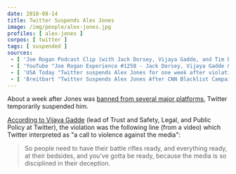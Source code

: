 ```yaml
---
date: 2018-08-14
title: Twitter Suspends Alex Jones
image: /img/people/alex-jones.jpg
profiles: [ alex-jones ]
corpos: [ twitter ]
tags: [ suspended ]
sources:
 - [ 'Joe Rogan Podcast Clip (with Jack Dorsey, Vijaya Gadde, and Tim Pool)', 'www.youtube.com/watch?v=K-6n46X__WQ' ]
 - [ 'YouTube "Joe Rogan Experience #1258 - Jack Dorsey, Vijaya Gadde & Tim Pool"', 'www.youtube.com/watch?v=DZCBRHOg3PQ' ]
 - [ 'USA Today "Twitter suspends Alex Jones for one week after violating company rules" by Charles Ventura (15 Aug 2018)', 'archive.vn/X5Nn9' ]
 - [ 'Breitbart "Twitter Suspends Alex Jones After CNN Blacklist Campaign" by Lucas Nolan (15 Aug 2018)', 'archive.vn/bW7Bw' ]
---
```


About a week after Jones was [banned from several major
platforms](/e/alex-jones-mass-banned/), Twitter temporarily suspended him.

[According to Vijaya Gadde](https://youtu.be/K-6n46X__WQ?t=298) (lead of Trust
and Safety, Legal, and Public Policy at Twitter), the violation was the
following line (from a video) which Twitter interpreted as "a call to violence
against the media":
> So people need to have their battle rifles ready, and everything ready, at
> their bedsides, and you've gotta be ready, because the media is so
> disciplined in their deception.
